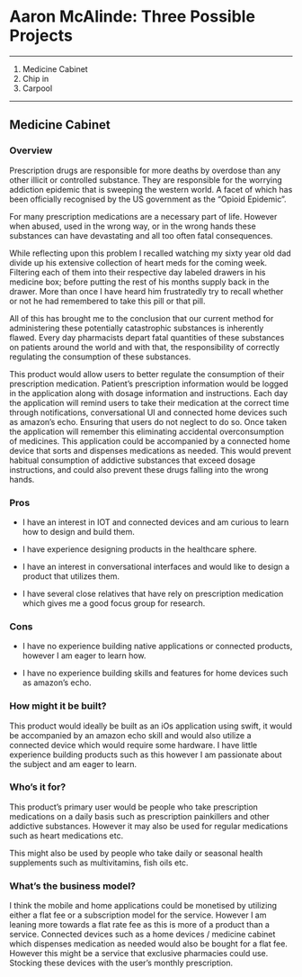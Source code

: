 Aaron McAlinde: Three Possible Projects
===========================================


----


01. Medicine Cabinet
02. Chip in
03. Carpool


----


Medicine Cabinet
----------------------

### Overview

Prescription drugs are responsible for more deaths by overdose than any other illicit or controlled substance. They are responsible for the worrying addiction epidemic that is sweeping the western world. A facet of which has been officially recognised by the US government as the “Opioid Epidemic”.

For many prescription medications are a necessary part of life. However when abused, used in the wrong way, or in the wrong hands these substances can have devastating and all too often fatal consequences.

While reflecting upon this problem I recalled watching my sixty year old dad divide up his extensive collection of heart meds for the coming week. Filtering each of them into their respective day labeled drawers in his medicine box; before putting the rest of his months supply back in the drawer. More than once I have heard him frustratedly try to recall whether or not he had remembered to take this pill or that pill.

All of this has brought me to the conclusion that our current method for administering these potentially catastrophic substances is inherently flawed. Every day pharmacists depart fatal quantities of these substances on patients around the world and with that, the responsibility of correctly regulating the consumption of these substances.

This product would allow users to better regulate the consumption of their prescription medication. Patient’s prescription information would be logged in the application along with dosage information and instructions. 
Each day the application will remind users to take their medication at the correct time through notifications, conversational UI and connected home devices such as amazon’s echo. Ensuring that users do not neglect to do so. Once taken the application will remember this eliminating accidental overconsumption of medicines. This application could be accompanied by a connected home device that sorts and dispenses medications as needed. This would prevent habitual consumption of addictive substances that exceed dosage instructions, and could also prevent these drugs falling into the wrong hands.



### Pros

+ I have an interest in IOT and connected devices and am curious to learn how to design and build them. 

+ I have experience designing products in the healthcare sphere.

+ I have an interest in conversational interfaces and would like to design a product that utilizes them. 

+ I have several close relatives that have rely on prescription medication which gives me a good focus group for research.



### Cons

+ I have no experience building native applications or connected products, however I am eager to learn how. 

+ I have no experience building skills and features for home devices such as amazon’s echo. 



### How might it be built?

This product would ideally be built as an iOs application using swift, it would be accompanied by an amazon echo skill and would also utilize a connected device which would require some hardware. I have little experience building products such as this however I am passionate about the subject and am eager to learn.


### Who’s it for?

This product’s primary user would be people who take  prescription medications on a daily basis such as prescription painkillers and other addictive substances. However it may also be used for regular medications such as heart medications etc.

This might also be used by people who take daily or seasonal health supplements such as multivitamins, fish oils etc.


### What’s the business model?

I think the mobile and home applications could be monetised by utilizing either a flat fee or a subscription model for the service. However I am leaning more towards a flat rate fee as this is more of a product than a service.
Connected devices such as a home devices / medicine cabinet which dispenses medication as needed would also be bought for a flat fee. However this might be a service that exclusive pharmacies could use. Stocking these devices with the user’s monthly prescription. 
